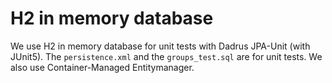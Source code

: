 # H2 in memory database

We use H2 in memory database for unit tests with Dadrus JPA-Unit (with JUnit5). The `persistence.xml` and the `groups_test.sql` are for unit tests. We also use Container-Managed Entitymanager.

